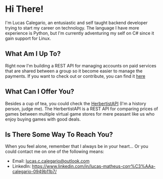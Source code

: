 # Hi There!

I'm Lucas Calegario, an entusiastic and self taught backend developer trying to start my career on technology. The language I have more experience is Python, but I'm currently adventuring my self on C# since it gain support for Linux.


## What Am I Up To?

Right now I'm building a REST API for managing accounts on paid services that are shared between a group so it become easier to manage the payments. If you want to check out or contribute, you can find it [here](https://github.com/xlurio/joint-account-manager-api)


## What Can I Offer You?

Besides a cup of tea, you could check the [HerbertistAPI](https://github.com/xlurio/hebertist-api) (I'm a history person, judge me). The HerbertistAPI is a REST API for comparing prices of games between multiple virtual game stores for mere peasant like us who enjoy buying games with good deals.


## Is There Some Way To Reach You?

When you feel alone, remember that I always be in your heart... Or you could contact me on one of the following means:
- Email: lucas.c.calegario@outlook.com
- LinkedIn: https://www.linkedin.com/in/lucas-matheus-corr%C3%AAa-calegario-0949b11b7/


<!--
**xlurio/xlurio** is a ✨ _special_ ✨ repository because its `README.md` (this file) appears on your GitHub profile.

Here are some ideas to get you started:

- 🔭 I’m currently working on ...
- 🌱 I’m currently learning ...
- 👯 I’m looking to collaborate on ...
- 🤔 I’m looking for help with ...
- 💬 Ask me about ...
- 📫 How to reach me: ...
- 😄 Pronouns: ...
- ⚡ Fun fact: ...
-->
